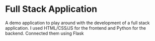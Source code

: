 # Full Stack Application 
A demo application to play around with the development of a full stack application. I used HTML/CSS/JS for the frontend and Python for the backend. Connected them using Flask
